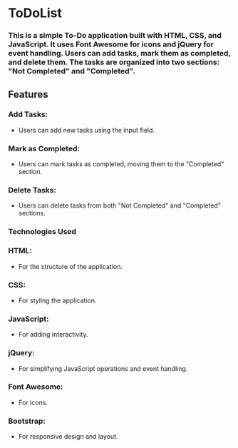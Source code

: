 # ToDoList
### This is a simple To-Do application built with HTML, CSS, and JavaScript. It uses Font Awesome for icons and jQuery for event handling. Users can add tasks, mark them as completed, and delete them. The tasks are organized into two sections: "Not Completed" and "Completed".
## Features
### Add Tasks: 
  -  Users can add new tasks using the input field.
### Mark as Completed:
  -  Users can mark tasks as completed, moving them to the "Completed" section.
### Delete Tasks:
  -  Users can delete tasks from both "Not Completed" and "Completed" sections.
### Technologies Used
### HTML:
  -  For the structure of the application.
### CSS:
  -  For styling the application.
### JavaScript: 
  -  For adding interactivity.
### jQuery:
  -  For simplifying JavaScript operations and event handling.
### Font Awesome:
  -  For icons.
### Bootstrap:
  -  For responsive design and layout.
